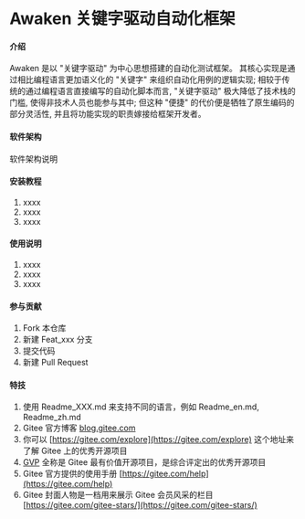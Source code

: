 # Awaken 关键字驱动自动化框架

#### 介绍
Awaken 是以 "关键字驱动" 为中心思想搭建的自动化测试框架。
其核心实现是通过相比编程语言更加语义化的 "关键字" 来组织自动化用例的逻辑实现;
相较于传统的通过编程语言直接编写的自动化脚本而言, "关键字驱动" 极大降低了技术栈的门槛, 使得非技术人员也能参与其中;
但这种 "便捷" 的代价便是牺牲了原生编码的部分灵活性, 并且将功能实现的职责嫁接给框架开发者。


#### 软件架构
软件架构说明


#### 安装教程
1.  xxxx
2.  xxxx
3.  xxxx

#### 使用说明

1.  xxxx
2.  xxxx
3.  xxxx

#### 参与贡献

1.  Fork 本仓库
2.  新建 Feat_xxx 分支
3.  提交代码
4.  新建 Pull Request


#### 特技

1.  使用 Readme\_XXX.md 来支持不同的语言，例如 Readme\_en.md, Readme\_zh.md
2.  Gitee 官方博客 [blog.gitee.com](https://blog.gitee.com)
3.  你可以 [https://gitee.com/explore](https://gitee.com/explore) 这个地址来了解 Gitee 上的优秀开源项目
4.  [GVP](https://gitee.com/gvp) 全称是 Gitee 最有价值开源项目，是综合评定出的优秀开源项目
5.  Gitee 官方提供的使用手册 [https://gitee.com/help](https://gitee.com/help)
6.  Gitee 封面人物是一档用来展示 Gitee 会员风采的栏目 [https://gitee.com/gitee-stars/](https://gitee.com/gitee-stars/)
